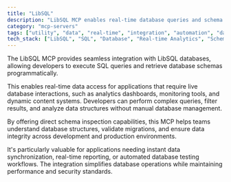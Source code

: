 ```yaml
---
title: "LibSQL"
description: "LibSQL MCP enables real-time database queries and schema analysis for LibSQL databases, providing direct data access and insights."
category: "mcp-servers"
tags: ["utility", "data", "real-time", "integration", "automation", "database management", "schema inspection", "live interactions"]
tech_stack: ["LibSQL", "SQL", "Database", "Real-time Analytics", "Schema Management", "Data Synchronization", "Automated Testing"]
---
```


The LibSQL MCP provides seamless integration with LibSQL databases, allowing developers to execute SQL queries and retrieve database schemas programmatically. 

This enables real-time data access for applications that require live database interactions, such as analytics dashboards, monitoring tools, and dynamic content systems. Developers can perform complex queries, filter results, and analyze data structures without manual database management.

By offering direct schema inspection capabilities, this MCP helps teams understand database structures, validate migrations, and ensure data integrity across development and production environments. 

It's particularly valuable for applications needing instant data synchronization, real-time reporting, or automated database testing workflows. The integration simplifies database operations while maintaining performance and security standards.